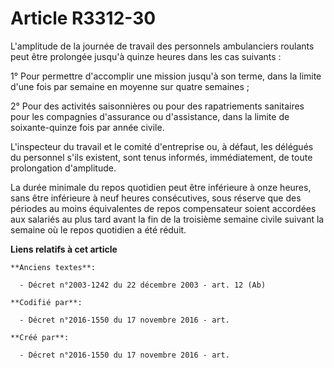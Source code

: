 # Article R3312-30

L'amplitude de la journée de travail des personnels ambulanciers roulants peut être prolongée jusqu'à quinze heures dans les
cas suivants :

1° Pour permettre d'accomplir une mission jusqu'à son terme, dans la limite d'une fois par semaine en moyenne sur quatre
semaines ;

2° Pour des activités saisonnières ou pour des rapatriements sanitaires pour les compagnies d'assurance ou d'assistance, dans
la limite de soixante-quinze fois par année civile.

L'inspecteur du travail et le comité d'entreprise ou, à défaut, les délégués du personnel s'ils existent, sont tenus
informés, immédiatement, de toute prolongation d'amplitude.

La durée minimale du repos quotidien peut être inférieure à onze heures, sans être inférieure à neuf heures consécutives,
sous réserve que des périodes au moins équivalentes de repos compensateur soient accordées aux salariés au plus tard avant la
fin de la troisième semaine civile suivant la semaine où le repos quotidien a été réduit.

**Liens relatifs à cet article**

	**Anciens textes**:

	  - Décret n°2003-1242 du 22 décembre 2003 - art. 12 (Ab)

	**Codifié par**:

	  - Décret n°2016-1550 du 17 novembre 2016 - art.

	**Créé par**:

	  - Décret n°2016-1550 du 17 novembre 2016 - art.
